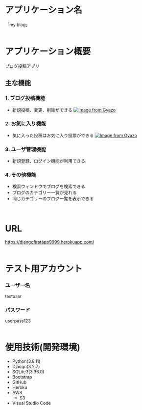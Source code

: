 # アプリケーション名
「my blog」
<br />
<br />

# アプリケーション概要
ブログ投稿アプリ
## 主な機能
### 1. ブログ投稿機能
- 新規投稿、変更、削除ができる
[![Image from Gyazo](https://i.gyazo.com/0521e4dbba7ee7ae4cc4b892d111d866.gif)](https://gyazo.com/0521e4dbba7ee7ae4cc4b892d111d866)

### 2. お気に入り機能
- 気に入った投稿はお気に入り投票ができる
[![Image from Gyazo](https://i.gyazo.com/a2507a4bf15f2e7540cd8956b5ab9464.gif)](https://gyazo.com/a2507a4bf15f2e7540cd8956b5ab9464)

### 3. ユーザ管理機能
- 新規登録、ログイン機能が利用できる

### 4. その他機能
- 検索ウィンドウでブログを検索できる
- ブログのカテゴリー一覧が見れる
- 同じカテゴリーのブログ一覧を表示できる
<br />

# URL
https://djangofirstapp9999.herokuapp.com/
<br />
<br />

# テスト用アカウント
### ユーザー名
  testuser
### パスワード
  userpass123
<br />
<br />


# 使用技術(開発環境)
- Python(3.8.11)
- Django(3.2.7)
- SQLite3(3.36.0)
- Bootstrap
- GitHub
- Heroku
- AWS
  - S3
- Visual Studio Code
<br />



